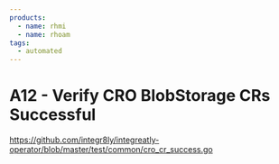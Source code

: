 ```yaml
---
products:
  - name: rhmi
  - name: rhoam
tags:
  - automated
---
```


# A12 - Verify CRO BlobStorage CRs Successful

https://github.com/integr8ly/integreatly-operator/blob/master/test/common/cro_cr_success.go
